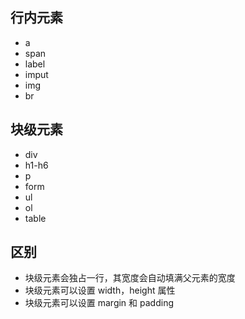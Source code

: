 <!--
 * @Author: lijy
-->
## 行内元素
- a
- span
- label
- imput
- img
- br

## 块级元素
- div
- h1-h6
- p
- form
- ul
- ol
- table

## 区别
- 块级元素会独占一行，其宽度会自动填满父元素的宽度
- 块级元素可以设置 width，height 属性
- 块级元素可以设置 margin 和 padding